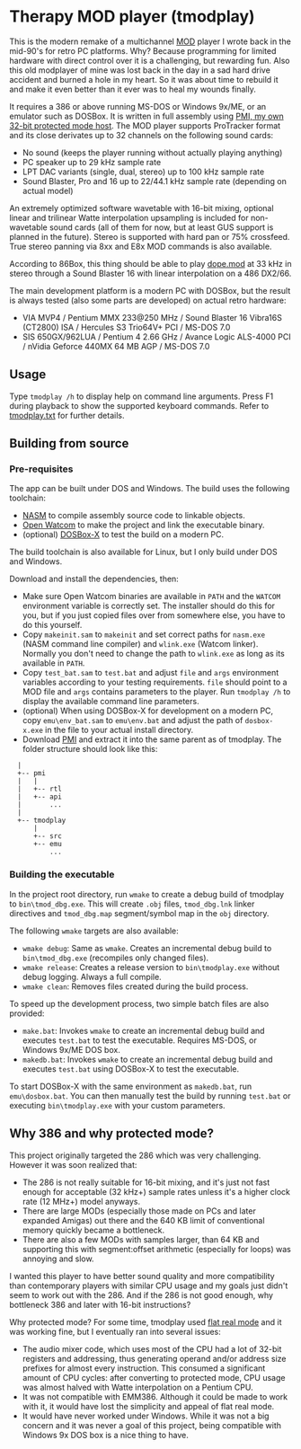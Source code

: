 # Therapy MOD player (tmodplay)

This is the modern remake of a multichannel [MOD](https://en.wikipedia.org/wiki/MOD_(file_format)) player I wrote back in the mid-90's for retro PC platforms. Why? Because programming for limited hardware with direct control over it is a challenging, but rewarding fun. Also this old modplayer of mine was lost back in the day in a sad hard drive accident and burned a hole in my heart. So it was about time to rebuild it and make it even better than it ever was to heal my wounds finally.

It requires a 386 or above running MS-DOS or Windows 9x/ME, or an emulator such as DOSBox. It is written in full assembly using [PMI, my own 32-bit protected mode host](https://github.com/a11599/pmi). The MOD player supports ProTracker format and its close derivates up to 32 channels on the following sound cards:

- No sound (keeps the player running without actually playing anything)
- PC speaker up to 29 kHz sample rate
- LPT DAC variants (single, dual, stereo) up to 100 kHz sample rate
- Sound Blaster, Pro and 16 up to 22/44.1 kHz sample rate (depending on actual model)

An extremely optimized software wavetable with 16-bit mixing, optional linear and trilinear Watte interpolation upsampling is included for non-wavetable sound cards (all of them for now, but at least GUS support is planned in the future). Stereo is supported with hard pan or 75% crossfeed. True stereo panning via 8xx and E8x MOD commands is also available.

According to 86Box, this thing should be able to play [dope.mod](https://modarchive.org/index.php?request=view_by_moduleid&query=35344) at 33 kHz in stereo through a Sound Blaster 16 with linear interpolation on a 486 DX2/66.

The main development platform is a modern PC with DOSBox, but the result is always tested (also some parts are developed) on actual retro hardware:

- VIA MVP4 / Pentium MMX 233@250 MHz / Sound Blaster 16 Vibra16S (CT2800) ISA / Hercules S3 Trio64V+ PCI / MS-DOS 7.0
- SIS 650GX/962LUA / Pentium 4 2.66 GHz / Avance Logic ALS-4000 PCI / nVidia Geforce 440MX 64 MB AGP / MS-DOS 7.0

## Usage

Type `tmodplay /h` to display help on command line arguments. Press F1 during playback to show the supported keyboard commands. Refer to [tmodplay.txt](tmodplay.txt) for further details.

## Building from source

### Pre-requisites

The app can be built under DOS and Windows. The build uses the following toolchain:

- [NASM](https://www.nasm.us/) to compile assembly source code to linkable objects.
- [Open Watcom](http://www.openwatcom.org/) to make the project and link the executable binary.
- (optional) [DOSBox-X](https://dosbox-x.com/) to test the build on a modern PC.

The build toolchain is also available for Linux, but I only build under DOS and Windows.

Download and install the dependencies, then:

- Make sure Open Watcom binaries are available in `PATH` and the `WATCOM` environment variable is correctly set. The installer should do this for you, but if you just copied files over from somewhere else, you have to do this yourself.
- Copy `makeinit.sam` to `makeinit` and set correct paths for `nasm.exe` (NASM command line compiler) and `wlink.exe` (Watcom linker). Normally you don't need to change the path to `wlink.exe` as long as its available in `PATH`.
- Copy `test_bat.sam` to `test.bat` and adjust `file` and `args` environment variables according to your testing requirements. `file` should point to a MOD file and `args` contains parameters to the player. Run `tmodplay /h` to display the available command line parameters.
- (optional) When using DOSBox-X for development on a modern PC, copy `emu\env_bat.sam` to `emu\env.bat` and adjust the path of `dosbox-x.exe` in the file to your actual install directory.
- Download [PMI](https://github.com/a11599/pmi) and extract it into the same parent as of tmodplay. The folder structure should look like this:

```
  |
  +-- pmi
  |   |
  |   +-- rtl
  |   +-- api
  |       ...
  |
  +-- tmodplay
      |
      +-- src
      +-- emu
          ...
```

### Building the executable

In the project root directory, run `wmake` to create a debug build of tmodplay to `bin\tmod_dbg.exe`. This will create `.obj` files, `tmod_dbg.lnk` linker directives and `tmod_dbg.map` segment/symbol map in the `obj` directory.

The following `wmake` targets are also available:

- `wmake debug`: Same as `wmake`. Creates an incremental debug build to `bin\tmod_dbg.exe` (recompiles only changed files).
- `wmake release`: Creates a release version to `bin\tmodplay.exe` without debug logging. Always a full compile.
- `wmake clean`: Removes files created during the build process.

To speed up the development process, two simple batch files are also provided:

- `make.bat`: Invokes `wmake` to create an incremental debug build and executes `test.bat` to test the executable. Requires MS-DOS, or Windows 9x/ME DOS box.
- `makedb.bat`: Invokes `wmake` to create an incremental debug build and executes `test.bat` using DOSBox-X to test the executable.

To start DOSBox-X with the same environment as `makedb.bat`, run `emu\dosbox.bat`. You can then manually test the build by running `test.bat` or executing `bin\tmodplay.exe` with your custom parameters.

## Why 386 and why protected mode?

This project originally targeted the 286 which was very challenging. However it was soon realized that:

- The 286 is not really suitable for 16-bit mixing, and it's just not fast enough for acceptable (32 kHz+) sample rates unless it's a higher clock rate (12 MHz+) model anyways.
- There are large MODs (especially those made on PCs and later expanded Amigas) out there and the 640 KB limit of conventional memory quickly became a bottleneck.
- There are also a few MODs with samples larger, than 64 KB and supporting this with segment:offset arithmetic (especially for loops) was annoying and slow.

I wanted this player to have better sound quality and more compatibility than contemporary players with similar CPU usage and my goals just didn't seem to work out with the 286. And if the 286 is not good enough, why bottleneck 386 and later with 16-bit instructions?

Why protected mode? For some time, tmodplay used [flat real mode](https://en.wikipedia.org/wiki/Unreal_mode) and it was working fine, but I eventually ran into several issues:

- The audio mixer code, which uses most of the CPU had a lot of 32-bit registers and addressing, thus generating operand and/or address size prefixes for almost every instruction. This consumed a significant amount of CPU cycles: after converting to protected mode, CPU usage was almost halved with Watte interpolation on a Pentium CPU.
- It was not compatible with EMM386. Although it could be made to work with it, it would have lost the simplicity and appeal of flat real mode.
- It would have never worked under Windows. While it was not a big concern and it was never a goal of this project, being compatible with Windows 9x DOS box is a nice thing to have.